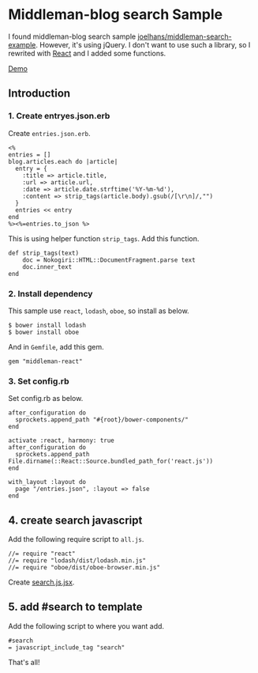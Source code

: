# Middleman-blog search Sample

I found middleman-blog search sample [joelhans/middleman-search-example](https://github.com/joelhans/middleman-search-example). However, it's using jQuery. I don't want to use such a library, so I rewrited with [React](http://facebook.github.io/react/) and I added some functions.

[Demo](https://uzimith.github.io/middleman-blog-search-sample/)

## Introduction

### 1. Create entryes.json.erb

Create `entries.json.erb`.

```
<%
entries = []
blog.articles.each do |article|
  entry = {
    :title => article.title,
    :url => article.url,
    :date => article.date.strftime('%Y-%m-%d'),
    :content => strip_tags(article.body).gsub(/[\r\n]/,"")
  }
  entries << entry
end
%><%=entries.to_json %>
```

This is using helper function `strip_tags`. Add this function.

```
def strip_tags(text)
    doc = Nokogiri::HTML::DocumentFragment.parse text
    doc.inner_text
end
```

### 2. Install dependency

This sample use `react`, `lodash`, `oboe`, so install as below.

```
$ bower install lodash
$ bower install oboe
```

And in `Gemfile`, add this gem.

```
gem "middleman-react"
```

### 3. Set config.rb

Set config.rb as below.

```
after_configuration do
  sprockets.append_path "#{root}/bower-components/"
end

activate :react, harmony: true
after_configuration do
  sprockets.append_path File.dirname(::React::Source.bundled_path_for('react.js'))
end

with_layout :layout do
  page "/entries.json", :layout => false
end
```

## 4. create search javascript

Add the following require script to `all.js`.

```
//= require "react"
//= require "lodash/dist/lodash.min.js"
//= require "oboe/dist/oboe-browser.min.js"
```

Create [search.js.jsx](https://github.com/uzimith/middleman-blog-search-sample/blob/master/source/js/search.js.jsx).

## 5. add #search to template

Add the following script to where you want add.

```
#search
= javascript_include_tag "search"
```

That's all!
